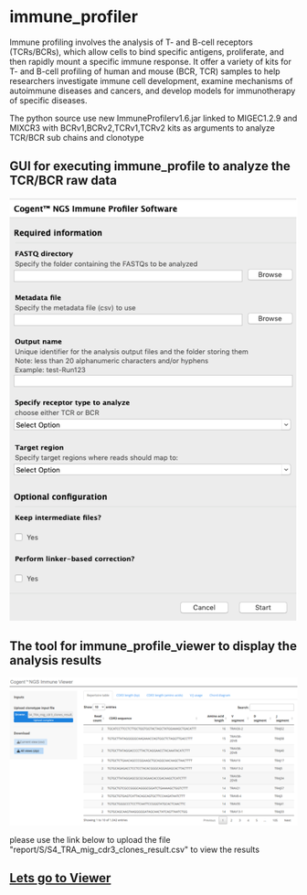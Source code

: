 # immune_profiler

Immune profiling involves the analysis of T- and B-cell receptors (TCRs/BCRs), which allow cells to bind specific antigens, proliferate, and then rapidly mount a specific immune response. It offer a variety of kits for T- and B-cell profiling of human and mouse (BCR, TCR) samples to help researchers investigate immune cell development, examine mechanisms of autoimmune diseases and cancers, and develop models for immunotherapy of specific diseases.

The python source use new ImmuneProfilerv1.6.jar linked to MIGEC1.2.9 and MIXCR3 with BCRv1,BCRv2,TCRv1,TCRv2 kits as arguments to analyze TCR/BCR sub chains and clonotype

## GUI for executing immune_profile to analyze the TCR/BCR raw data
![immune_profile_gui](figures/immune_profile_gui.png)

## The tool for immune_profile_viewer to display the analysis results
![immune_profile_viewer](figures/immune_profile_viewer.png)

please use the link below to upload the file "report/S/S4_TRA_mig_cdr3_clones_result.csv" to view the results

## [Lets go to Viewer](https://bioinformatics-takarabiousa.shinyapps.io/Cogent_NGS_Immune_Viewer/)
